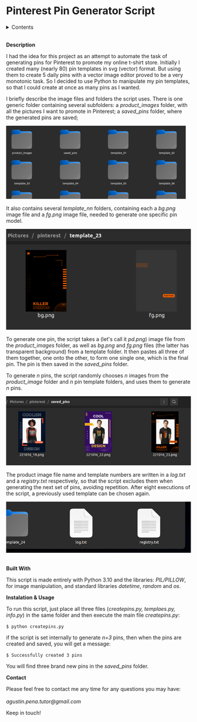 # Pinterest Pin Generator Script

<details>
  <summary>Contents</summary>

  1. Description
  2. Built with
  3. Installation & Usage
  4. Contact
</details>
&nbsp;  


**Description**

I had the idea for this project as an attempt to automate the task of generating pins for Pinterest to promote my online t-shirt store. Initially I created many (nearly 80) pin templates in svg (vector) format. But using them to create 5 daily pins with a vector image editor proved to be a very monotonic task. So I decided to  use Python to manipulate my pin templates, so that I could create at once as many pins as I wanted.

I briefly describe the image files and folders the script uses. There is one generic folder containing several subfolders: a _product_images_ folder, with all the pictures I want to promote in Pinterest; a _saved_pins_ folder, where the generated pins are saved; 

!['Folders'](images/folders.png)

It also contains several _template_nn_ folders, containing each a _bg.png_ image file and a _fg.png_ image file, needed to generate one specific pin model.

!['Product'](images/template.png)

To generate one pin, the script takes a (let's call it _pd.png_) image file from the _product_images_ folder, as well as  _bg.png_ and _fg.png_ files (the latter has transparent background) from a template folder. It then pastes all three of them together, one onto the other, to form one single one, which is the final pin. The pin is then saved in the _saved_pins_ folder.

To generate  _n_ pins, the script randomly chooses _n_ images from the _product_image_ folder and _n_ pin template folders, and uses them to generate _n_ pins.

!['Pins'](images/generated_pins.png)


The product image file name and template numbers are written in a _log.txt_ and a _registry.txt_ respectively, so that the script excludes them when generating the next set of pins, avoiding repetition. After eight executions of the script, a previously used template can be chosen again.

!['Registy & Log'](images/registry_log.png)
&nbsp;  

__Built With__

This script is made entirely with Python 3.10 and the libraries: _PIL/PILLOW_, for image manipulation, and standard libraries _datetime_, _random_ and _os_.
&nbsp;

__Instalation & Usage__

To run this script, just place all three files (_createpins.py, templaes.py, info.py_) in the same folder and then execute the main file _createpins.py_:

```shell
$ python createpins.py
```
if the script is set internally to generate _n=3_ pins, then when the pins are created and saved, you will get a message:
```shell
$ Successfully created 3 pins
```
You will find three brand new pins in the _saved_pins_ folder.
&nbsp;  

__Contact__

Please feel free to contact me any time for any questions you may have:  
&nbsp;  
_agustin.pena.tutor@gmail.com_
&nbsp;   

Keep in touch!
